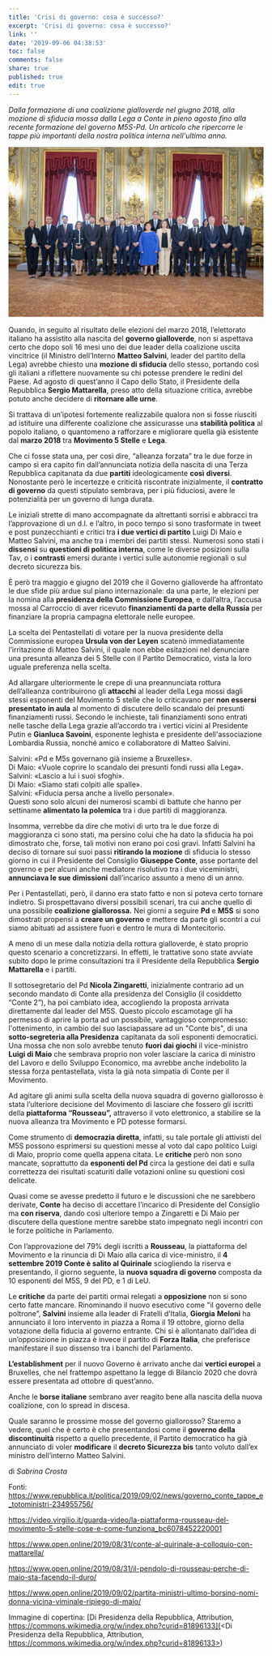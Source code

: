 ```yaml
---
title: 'Crisi di governo: cosa è successo?'
excerpt: 'Crisi di governo: cosa è successo?'
link: ''
date: '2019-09-06 04:38:53'
toc: false
comments: false
share: true
published: true
edit: true
---
```

_Dalla formazione di una coalizione gialloverde nel giugno 2018, alla mozione di sfiducia mossa dalla Lega a Conte in pieno agosto fino alla recente formazione del governo M5S-Pd. Un articolo che ripercorre le tappe più importanti della nostra politica interna nell'ultimo anno._

![](/assets/images/giuramento_governo_conte_ii.jpg)

Quando, in seguito al risultato delle elezioni del marzo 2018, l’elettorato italiano ha assistito alla nascita del **governo gialloverde**, non si aspettava certo che dopo soli 16 mesi uno dei due leader della coalizione uscita vincitrice (il Ministro dell’Interno **Matteo Salvini**, leader del partito della Lega) avrebbe chiesto una **mozione di sfiducia** dello stesso, portando così gli italiani a riflettere nuovamente su chi potesse prendere le redini del Paese.
Ad agosto di quest’anno il Capo dello Stato, il Presidente della Repubblica **Sergio Mattarella**, preso atto della situazione critica, avrebbe potuto anche decidere di **ritornare alle urne**. 

Si trattava di un’ipotesi fortemente realizzabile qualora non si fosse riusciti ad istituire una differente coalizione che assicurasse una **stabilità politica** al popolo italiano, o quantomeno a rafforzare e migliorare quella già esistente dal **marzo 2018** tra **Movimento 5 Stelle** e **Lega**. 

Che ci fosse stata una, per così dire, “alleanza forzata” tra le due forze in campo si era capito fin dall’annunciata notizia della nascita di una Terza Repubblica capitanata da due **partiti** ideologicamente **così** **diversi**.  Nonostante però le incertezze e criticità riscontrate inizialmente, il **contratto di governo** da questi stipulato sembrava, per i più fiduciosi, avere le potenzialità per un governo di lunga durata. 

Le iniziali strette di mano accompagnate da altrettanti sorrisi e abbracci tra l’approvazione di un d.l. e l’altro, in poco tempo si sono trasformate in tweet e post punzecchianti e critici tra **i due vertici di partito** Luigi Di Maio e Matteo Salvini, ma anche tra i membri dei partiti stessi. Numerosi sono stati i **dissensi**  su **questioni di politica interna**, come le diverse posizioni sulla Tav, o i **contrasti** emersi durante i vertici sulle autonomie regionali o sul decreto sicurezza bis. 

È però tra maggio e giugno del 2019 che il Governo gialloverde ha affrontato le due sfide più ardue sul piano internazionale: da una parte, le elezioni per la nomina alla **presidenza della Commissione Europea**, e dall’altra, l’accusa mossa al Carroccio di aver ricevuto **finanziamenti da parte della Russia** per finanziare la propria campagna elettorale nelle europee. 

La scelta dei Pentastellati di votare per la nuova presidente della Commissione europea **Ursula von der Leyen** scatenò immediatamente l’irritazione di Matteo Salvini, il quale non ebbe esitazioni nel denunciare una presunta alleanza dei 5 Stelle con il Partito Democratico, vista la loro uguale preferenza nella scelta.

Ad allargare ulteriormente le crepe di una preannunciata rottura dell’alleanza contribuirono gli **attacchi** al leader della Lega mossi dagli stessi esponenti del Movimento 5 stelle che lo criticavano per **non essersi presentato in aula** al momento di discutere dello scandalo dei presunti finanziamenti russi. Secondo le inchieste, tali finanziamenti sono entrati nelle tasche della Lega grazie all’accordo tra i vertici vicini al Presidente Putin e **Gianluca Savoini**, esponente leghista e presidente dell'associazione Lombardia Russia, nonché amico e collaboratore di Matteo Salvini. 

Salvini: «Pd e M5s governano già insieme a Bruxelles». \
Di Maio: «Vuole coprire lo scandalo dei presunti fondi russi alla Lega». \
Salvini: «Lascio a lui i suoi sfoghi». \
Di Maio: «Siamo stati colpiti alle spalle». \
Salvini: «Fiducia persa anche a livello personale». \
Questi sono solo alcuni dei numerosi scambi di battute che hanno per settiname **alimentato la polemica** tra i due partiti di maggioranza. 

Insomma, verrebbe da dire che motivi di urto tra le due forze di maggioranza ci sono stati, ma persino colui che ha dato la sfiducia ha poi dimostrato che, forse, tali motivi non erano poi così gravi. Infatti Salvini ha deciso di tornare sui suoi passi **ritirando la mozione** di sfiducia lo stesso giorno in cui il Presidente del Consiglio **Giuseppe Conte**, asse portante del governo e per alcuni anche mediatore risolutivo tra i due viceministri, **annunciava le sue dimissioni** dall’incarico assunto a meno di un anno. 

Per i Pentastellati, però, il danno era stato fatto e non si poteva certo tornare indietro. Si prospettavano diversi possibili scenari, tra cui anche quello di una possibile **coalizione giallorossa.** Nei giorni a seguire **Pd** e **M5S** si sono dimostrati propensi a **creare un governo** e mettere da parte gli scontri a cui siamo abituati ad assistere fuori e dentro le mura di Montecitorio.

A meno di un mese dalla notizia della rottura gialloverde, è stato proprio questo scenario a concretizzarsi. In effetti, le trattative sono state avviate subito dopo le prime consultazioni tra il Presidente della Repubblica **Sergio Mattarella** e i partiti. 

Il sottosegretario del Pd **Nicola Zingaretti**, inizialmente contrario ad un secondo mandato di Conte alla presidenza del Consiglio (il cosiddetto “Conte 2”), ha poi cambiato idea, accogliendo la proposta arrivata direttamente dal leader del M5S. Questo piccolo escamotage gli ha permesso di  aprire la porta ad un possibile, vantaggioso compromesso: l'ottenimento, in cambio del suo lasciapassare ad un "Conte bis", di una **sotto-segreteria alla Presidenza** capitanata da soli esponenti democratici. Una mossa che non solo avrebbe tenuto **fuori dai giochi** il vice-ministro **Luigi di Maio** che sembrava proprio non voler lasciare la carica di ministro del Lavoro e dello Sviluppo Economico, ma avrebbe anche indebolito la stessa forza pentastellata, vista la già nota simpatia di Conte per il Movimento.  

Ad agitare gli animi sulla scelta della nuova squadra di governo giallorosso è stata l’ulteriore decisione del Movimento di lasciare che fossero gli iscritti della **piattaforma “Rousseau”,** attraverso il voto elettronico, a stabilire se la nuova alleanza tra Movimento e PD potesse formarsi. 

Come strumento di **democrazia diretta**, infatti, su tale portale gli attivisti del M5S possono esprimersi su questioni messe al voto dal capo politico Luigi di Maio, proprio come quella appena citata. Le **critiche** però non sono mancate, soprattutto da **esponenti del Pd** circa la gestione dei dati e sulla correttezza dei risultati scaturiti dalle votazioni online su questioni così delicate. 

Quasi come se avesse predetto il futuro e le discussioni che ne sarebbero derivate, **Conte** ha deciso di accettare l’incarico di Presidente del Consiglio ma **con riserva**, dando così ulteriore tempo a Zingaretti e Di Maio per discutere della questione mentre sarebbe stato impegnato negli incontri con le forze politiche in Parlamento. 

Con l’approvazione del 79% degli iscritti a **Rousseau**, la piattaforma del Movimento e la rinuncia di Di Maio alla carica di vice-ministro, il **4 settembre 2019 Conte è salito al Quirinale** sciogliendo la riserva e presentando, il giorno seguente, la **nuova squadra di governo** composta da 10 esponenti del M5S, 9 del PD, e 1 di LeU. 

Le **critiche** da parte dei partiti ormai relegati a **opposizione** non si sono certo fatte mancare. Rinominando il nuovo esecutivo come "il governo delle poltrone”, **Salvini** insieme alla leader di Fratelli d’Italia, **Giorgia** **Meloni** ha annunciato il loro intervento in piazza a Roma il 19 ottobre, giorno della votazione della fiducia al governo entrante. Chi si è allontanato dall’idea di un’opposizione in piazza è invece il partito di **Forza Italia**, che preferisce manifestare il suo dissenso tra i banchi del Parlamento. 

**L’establishment** per il nuovo Governo è arrivato anche dai **vertici europei** a Bruxelles, che nel frattempo aspettano la legge di Bilancio 2020 che dovrà essere presentata ad ottobre di quest’anno.

Anche le **borse italiane** sembrano aver reagito bene alla nascita della nuova coalizione, con lo spread in discesa. 

Quale saranno le prossime mosse del governo giallorosso? Staremo a vedere, quel che è certo è che presentandosi come il **governo della discontinuità** rispetto a quello precedente, il Partito democratico ha già annunciato di voler **modificare** il **decreto Sicurezza bis** tanto voluto dall’ex ministro dell’interno Matteo Salvini.

di _Sabrina Crosta_

Fonti: <https://www.repubblica.it/politica/2019/09/02/news/governo_conte_tappe_e_totoministri-234955756/>

<https://video.virgilio.it/guarda-video/la-piattaforma-rousseau-del-movimento-5-stelle-cose-e-come-funziona_bc6078452220001>

<https://www.open.online/2019/08/31/conte-al-quirinale-a-colloquio-con-mattarella/>

<https://www.open.online/2019/08/31/il-pendolo-di-rousseau-perche-di-maio-sta-facendo-il-duro/>

<https://www.open.online/2019/09/02/partita-ministri-ultimo-borsino-nomi-donna-vicina-viminale-ripiego-di-maio/>

>

Immagine di copertina: [Di Presidenza della Repubblica, Attribution, https://commons.wikimedia.org/w/index.php?curid=81896133](<Di Presidenza della Repubblica, Attribution, https://commons.wikimedia.org/w/index.php?curid=81896133>)
